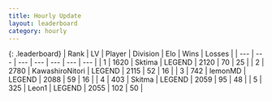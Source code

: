 ```yaml
---
title: Hourly Update
layout: leaderboard
category: hourly
---
```


{: .leaderboard}
| Rank | LV | Player | Division | Elo | Wins | Losses |
| --- | --- | --- | --- | --- | --- | --- |
| <span data-change="0">1</span> | 1620 | <span title="ID: 353063">Sktima</span> | LEGEND | <span data-change="0">2120</span> | <span data-change="0">70</span> | <span data-change="0">25</span> |
| <span data-change="0">2</span> | 2780 | <span title="ID: 164871">KawashiroNitori</span> | LEGEND | <span data-change="0">2115</span> | <span data-change="0">52</span> | <span data-change="0">16</span> |
| <span data-change="0">3</span> | 742 | <span title="ID: 76009">lemonMD</span> | LEGEND | <span data-change="-17">2088</span> | <span data-change="2">59</span> | <span data-change="2">16</span> |
| <span data-change="0">4</span> | 403 | <span title="ID: 402846">Skitma</span> | LEGEND | <span data-change="0">2059</span> | <span data-change="0">95</span> | <span data-change="0">48</span> |
| <span data-change="0">5</span> | 325 | <span title="ID: 538611">Leon1</span> | LEGEND | <span data-change="0">2055</span> | <span data-change="0">102</span> | <span data-change="0">50</span> |